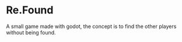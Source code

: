 # Re.Found

A small game made with godot, the concept is to find the other players without being found.